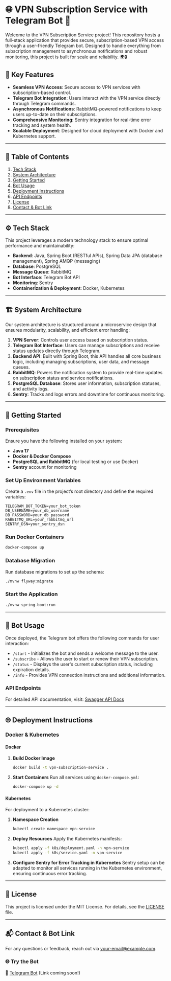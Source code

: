 # 🌐 VPN Subscription Service with Telegram Bot 🎩

Welcome to the VPN Subscription Service project! This repository hosts a full-stack application that provides secure, subscription-based VPN access through a user-friendly Telegram bot. Designed to handle everything from subscription management to asynchronous notifications and robust monitoring, this project is built for scale and reliability. 🌍🔒

## 🌟 Key Features
- **Seamless VPN Access**: Secure access to VPN services with subscription-based control.
- **Telegram Bot Integration**: Users interact with the VPN service directly through Telegram commands.
- **Asynchronous Notifications**: RabbitMQ-powered notifications to keep users up-to-date on their subscriptions.
- **Comprehensive Monitoring**: Sentry integration for real-time error tracking and system health.
- **Scalable Deployment**: Designed for cloud deployment with Docker and Kubernetes support.

---

## 📑 Table of Contents
1. [Tech Stack](#tech-stack)
2. [System Architecture](#system-architecture)
3. [Getting Started](#getting-started)
4. [Bot Usage](#bot-usage)
5. [Deployment Instructions](#deployment-instructions)
6. [API Endpoints](#api-endpoints)
7. [License](#license)
8. [Contact & Bot Link](#contact--bot-link)

---

## ⚙️ Tech Stack
This project leverages a modern technology stack to ensure optimal performance and maintainability:
- **Backend**: Java, Spring Boot (RESTful APIs), Spring Data JPA (database management), Spring AMQP (messaging)
- **Database**: PostgreSQL
- **Message Queue**: RabbitMQ
- **Bot Interface**: Telegram Bot API
- **Monitoring**: Sentry
- **Containerization & Deployment**: Docker, Kubernetes

---

## 🏗️ System Architecture
Our system architecture is structured around a microservice design that ensures modularity, scalability, and efficient error handling:
1. **VPN Server**: Controls user access based on subscription status.
2. **Telegram Bot Interface**: Users can manage subscriptions and receive status updates directly through Telegram.
3. **Backend API**: Built with Spring Boot, this API handles all core business logic, including managing subscriptions, user data, and message queues.
4. **RabbitMQ**: Powers the notification system to provide real-time updates on subscription status and service notifications.
5. **PostgreSQL Database**: Stores user information, subscription statuses, and activity logs.
6. **Sentry**: Tracks and logs errors and downtime for continuous monitoring.

---

## 🚀 Getting Started

### Prerequisites
Ensure you have the following installed on your system:
- **Java 17**
- **Docker & Docker Compose**
- **PostgreSQL and RabbitMQ** (for local testing or use Docker)
- **Sentry** account for monitoring

### Set Up Environment Variables
Create a `.env` file in the project’s root directory and define the required variables:
```plaintext
TELEGRAM_BOT_TOKEN=your_bot_token
DB_USERNAME=your_db_username
DB_PASSWORD=your_db_password
RABBITMQ_URL=your_rabbitmq_url
SENTRY_DSN=your_sentry_dsn
```

### Run Docker Containers
```bash
docker-compose up
```

### Database Migration
Run database migrations to set up the schema:
```bash
./mvnw flyway:migrate
```

### Start the Application
```bash
./mvnw spring-boot:run
```

---

## 🤖 Bot Usage

Once deployed, the Telegram bot offers the following commands for user interaction:

- `/start` - Initializes the bot and sends a welcome message to the user.
- `/subscribe` - Allows the user to start or renew their VPN subscription.
- `/status` - Displays the user's current subscription status, including expiration details.
- `/info` - Provides VPN connection instructions and additional information.

### API Endpoints
For detailed API documentation, visit: [Swagger API Docs](http://localhost:8080/swagger-ui.html)

---

## 🌐 Deployment Instructions

### Docker & Kubernetes

#### Docker
1. **Build Docker Image**
   ```bash
   docker build -t vpn-subscription-service .
   ```

2. **Start Containers**
   Run all services using `docker-compose.yml`:
   ```bash
   docker-compose up -d
   ```

#### Kubernetes
For deployment to a Kubernetes cluster:
1. **Namespace Creation**
   ```bash
   kubectl create namespace vpn-service
   ```

2. **Deploy Resources**
   Apply the Kubernetes manifests:
   ```bash
   kubectl apply -f k8s/deployment.yaml -n vpn-service
   kubectl apply -f k8s/service.yaml -n vpn-service
   ```

3. **Configure Sentry for Error Tracking in Kubernetes**
   Sentry setup can be adapted to monitor all services running in the Kubernetes environment, ensuring continuous error tracking.

---

## 📜 License
This project is licensed under the MIT License. For details, see the [LICENSE](LICENSE) file.

---

## 📬 Contact & Bot Link
For any questions or feedback, reach out via [your-email@example.com](mailto:your-email@example.com).

### 🌐 Try the Bot
🔗 [Telegram Bot](https://t.me/YourBotUsername) (Link coming soon!)
